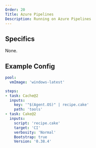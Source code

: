 ```yaml
---
Order: 20
Title: Azure Pipelines
Description: Running on Azure Pipelines
---
```


## Specifics

None.

## Example Config

```yaml
pool:
  vmImage: 'windows-latest'

steps:
- task: Cache@2
  inputs:
    key: '"$(Agent.OS)" | recipe.cake'
    path: 'tools'
- task: Cake@2
  inputs:
    script: 'recipe.cake'
    target: 'CI'
    verbosity: 'Normal'
    Bootstrap: true
    Version: '0.38.4'
```
